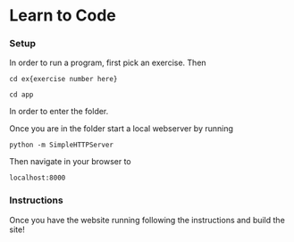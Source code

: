 # Learn to Code

### Setup
In order to run a program, first pick an exercise. Then 

`cd ex{exercise number here}`

`cd app`

In order to enter the folder.

Once you are in the folder start a local webserver by running

`python -m SimpleHTTPServer`

Then navigate in your browser to 

`localhost:8000`

### Instructions

Once you have the website running following the instructions and build the site!
